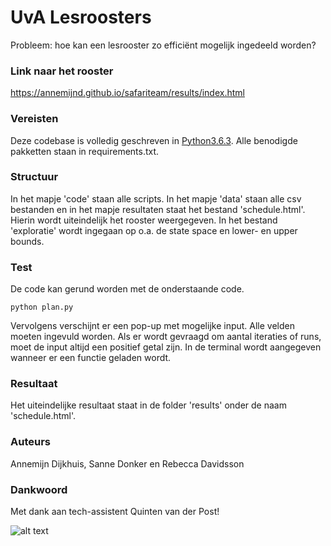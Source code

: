 # UvA Lesroosters

Probleem: hoe kan een lesrooster zo efficiënt mogelijk ingedeeld worden?

### Link naar het rooster

https://annemijnd.github.io/safariteam/results/index.html

### Vereisten

Deze codebase is volledig geschreven in [Python3.6.3](https://www.python.org/downloads/).
Alle benodigde pakketten staan in requirements.txt.

### Structuur

In het mapje 'code' staan alle scripts. In het mapje 'data' staan alle csv bestanden en in het mapje resultaten staat het bestand 'schedule.html'. Hierin wordt uiteindelijk het rooster weergegeven.
In het bestand 'exploratie' wordt ingegaan op o.a. de state space en lower- en upper bounds.

### Test

De code kan gerund worden met de onderstaande code.
```
python plan.py
```
Vervolgens verschijnt er een pop-up met mogelijke input. Alle velden moeten ingevuld worden. Als er wordt gevraagd om aantal iteraties of runs, moet de input altijd een positief getal zijn. In de terminal wordt aangegeven wanneer er een functie geladen wordt.

### Resultaat
Het uiteindelijke resultaat staat in de folder 'results' onder de naam 'schedule.html'.

### Auteurs

Annemijn Dijkhuis, Sanne Donker en Rebecca Davidsson

### Dankwoord

Met dank aan tech-assistent Quinten van der Post!



![alt text](http://heuristieken.nl/wiki/images/f/f5/Roostering2.jpg)
